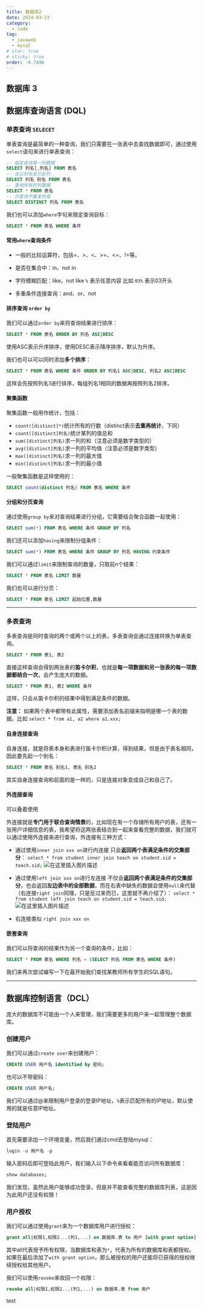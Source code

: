 ```yaml
---
title: 数据库2
date: 2024-03-23
category:
  - code
tag:
  - javaweb
  - mysql
# star: true
# sticky: true
order: -0.7496
---
```


## 数据库 3

## 数据库查询语言 (DQL)

### 单表查询 `SELECET`

单表查询是最简单的一种查询，我们只需要在一张表中去查找数据即可，通过使用`select`语句来进行单表查询：

```sql
-- 指定查询某一列数据
SELECT 列名[,列名] FROM 表名
-- 会以别名显示此列
SELECT 列名 别名 FROM 表名
-- 查询所有的列数据
SELECT * FROM 表名
-- 只查询不重复的值
SELECT DISTINCT 列名 FROM 表名
```

我们也可以添加`where`字句来限定查询目标：

```sql
SELECT * FROM 表名 WHERE 条件
```

#### 常用`where`查询条件

- 一般的比较运算符，包括=、>、<、>=、<=、!=等。

- 是否在集合中：in、not in

- 字符模糊匹配：like，not like
  `%` 表示任意内容
  比如 `03%` 表示03开头

- 多重条件连接查询：and、or、not
  
#### 排序查询 `order by`

我们可以通过`order by`来将查询结果进行排序：

```sql
SELECT * FROM 表名 ORDER BY 列名 ASC|DESC
```

使用ASC表示升序排序，使用DESC表示降序排序，默认为升序。

我们也可以可以同时添加**多个排序**：

```sql
SELECT * FROM 表名 WHERE 条件 ORDER BY 列名1 ASC|DESC, 列名2 ASC|DESC
```

这样会先按照列名1进行排序，每组列名1相同的数据再按照列名2排序。

#### 聚集函数

聚集函数一般用作统计，包括：

- `count([distinct]*)`统计所有的行数（distinct表示**去重再统计**，下同）
- `count([distinct]列名)`统计某列的值总和
- `sum([distinct]列名)`求一列的和（注意必须是数字类型的）
- `avg([distinct]列名)`求一列的平均值（注意必须是数字类型）
- `max([distinct]列名)`求一列的最大值
- `min([distinct]列名)`求一列的最小值

一般聚集函数是这样使用的：

```sql
SELECT count(distinct 列名) FROM 表名 WHERE 条件
```

#### 分组和分页查询

通过使用`group by`来对查询结果进行分组，它需要结合聚合函数一起使用：

```sql
SELECT sum(*) FROM 表名 WHERE 条件 GROUP BY 列名
```

我们还可以添加`having`来限制分组条件：

```sql
SELECT sum(*) FROM 表名 WHERE 条件 GROUP BY 列名 HAVING 约束条件
```

我们可以通过`limit`来限制查询的数量，只取前n个结果：

```sql
SELECT * FROM 表名 LIMIT 数量
```

我们也可以进行分页：

```sql
SELECT * FROM 表名 LIMIT 起始位置,数量
```

---

### 多表查询

多表查询是同时查询的两个或两个以上的表，多表查询会通过连接转换为单表查询。

```sql
SELECT * FROM 表1, 表2
```

直接这样查询会得到两张表的**笛卡尔积**，也就是**每一项数据和另一张表的每一项数据都结合一次**，会产生庞大的数据。

```sql
SELECT * FROM 表1, 表2 WHERE 条件
```

这样，只会从笛卡尔积的结果中得到满足条件的数据。

**注意：** 如果两个表中都带有此属性，需要添加表名前缀来指明是哪一个表的数据。比如 `select * from a1, a2 where a1.xxx;`

#### 自身连接查询

自身连接，就是将表本身和表进行笛卡尔积计算，得到结果，但是由于表名相同，因此要先起一个别名：

```sql
SELECT * FROM 表名 别名1, 表名 别名2
```

其实自身连接查询和前面的是一样的，只是连接对象变成自己和自己了。

#### 外连接查询

可以叠着使用

外连接就是**专门用于联合查询情景**的，比如现在有一个存储所有用户的表，还有一张用户详细信息的表，我希望将这两张表结合到一起来查看完整的数据，我们就可以通过使用外连接来进行查询，外连接有三种方式：

- 通过使用`inner join xxx on`进行内连接
  只会**返回两个表满足条件的交集部分**：
  `select * from student inner join teach on student.sid = teach.sid;`
  ![在这里插入图片描述](../../img/javaweb/4.png)

- 通过使用`left join xxx on`进行左连接
  不仅会**返回两个表满足条件的交集部分**，也会返回**左边表中的全部数据**，而在右表中缺失的数据会使用`null`来代替（右连接`right join`同理，只是反过来而已，这里就不再介绍了）：
  `select * from student left join teach on student.sid = teach.sid;`
  ![在这里插入图片描述](../../img/javaweb/5.png)

- 右连接类似 `right join xxx on`

#### 嵌套查询

我们可以将查询的结果作为另一个查询的条件，比如：

```sql
SELECT * FROM 表名 WHERE 列名 = (SELECT 列名 FROM 表名 WHERE 条件)
```

我们来再次尝试编写一下在最开始我们查找某教师所有学生的SQL语句。

---

## 数据库控制语言（DCL）

庞大的数据库不可能由一个人来管理，我们需要更多的用户来一起管理整个数据库。

### 创建用户

我们可以通过`create user`来创建用户：

```sql
CREATE USER 用户名 identified by 密码;
```

也可以不带密码：

```sql
CREATE USER 用户名;
```

我们可以通过@来限制用户登录的登录IP地址，`%`表示匹配所有的IP地址，默认使用的就是任意IP地址。

### 登陆用户

首先需要添加一个环境变量，然后我们通过cmd去登陆mysql：

```sql
login -u 用户名 -p
```

输入密码后即可登陆此用户，我们输入以下命令来看看能否访问所有数据库：

```sql
show databases;
```

我们发现，虽然此用户能够成功登录，但是并不能查看完整的数据库列表，这是因为此用户还没有权限！

### 用户授权

我们可以通过使用`grant`来为一个数据库用户进行授权：

```sql
grant all|权限1,权限2...(列1,...) on 数据库.表 to 用户 [with grant option]
```

其中all代表授予所有权限，当数据库和表为`*`，代表为所有的数据库和表都授权。如果在最后添加了`with grant option`，那么被授权的用户还能将已获得的授权继续授权给其他用户。

我们可以使用`revoke`来收回一个权限：

```sql
revoke all|权限1,权限2...(列1,...) on 数据库.表 from 用户
```

test
